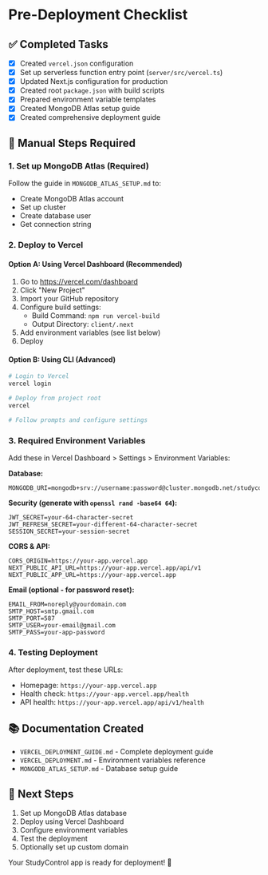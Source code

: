 # Pre-Deployment Checklist

## ✅ Completed Tasks
- [x] Created `vercel.json` configuration
- [x] Set up serverless function entry point (`server/src/vercel.ts`)
- [x] Updated Next.js configuration for production
- [x] Created root `package.json` with build scripts
- [x] Prepared environment variable templates
- [x] Created MongoDB Atlas setup guide
- [x] Created comprehensive deployment guide

## 🔄 Manual Steps Required

### 1. Set up MongoDB Atlas (Required)
Follow the guide in `MONGODB_ATLAS_SETUP.md` to:
- Create MongoDB Atlas account
- Set up cluster
- Create database user
- Get connection string

### 2. Deploy to Vercel

#### Option A: Using Vercel Dashboard (Recommended)
1. Go to https://vercel.com/dashboard
2. Click "New Project"
3. Import your GitHub repository
4. Configure build settings:
   - Build Command: `npm run vercel-build`
   - Output Directory: `client/.next`
5. Add environment variables (see list below)
6. Deploy

#### Option B: Using CLI (Advanced)
```bash
# Login to Vercel
vercel login

# Deploy from project root
vercel

# Follow prompts and configure settings
```

### 3. Required Environment Variables

Add these in Vercel Dashboard > Settings > Environment Variables:

**Database:**
```
MONGODB_URI=mongodb+srv://username:password@cluster.mongodb.net/studycontrol
```

**Security (generate with `openssl rand -base64 64`):**
```
JWT_SECRET=your-64-character-secret
JWT_REFRESH_SECRET=your-different-64-character-secret
SESSION_SECRET=your-session-secret
```

**CORS & API:**
```
CORS_ORIGIN=https://your-app.vercel.app
NEXT_PUBLIC_API_URL=https://your-app.vercel.app/api/v1
NEXT_PUBLIC_APP_URL=https://your-app.vercel.app
```

**Email (optional - for password reset):**
```
EMAIL_FROM=noreply@yourdomain.com
SMTP_HOST=smtp.gmail.com
SMTP_PORT=587
SMTP_USER=your-email@gmail.com
SMTP_PASS=your-app-password
```

### 4. Testing Deployment
After deployment, test these URLs:
- Homepage: `https://your-app.vercel.app`
- Health check: `https://your-app.vercel.app/health`
- API health: `https://your-app.vercel.app/api/v1/health`

## 📚 Documentation Created
- `VERCEL_DEPLOYMENT_GUIDE.md` - Complete deployment guide
- `VERCEL_DEPLOYMENT.md` - Environment variables reference
- `MONGODB_ATLAS_SETUP.md` - Database setup guide

## 🎯 Next Steps
1. Set up MongoDB Atlas database
2. Deploy using Vercel Dashboard
3. Configure environment variables
4. Test the deployment
5. Optionally set up custom domain

Your StudyControl app is ready for deployment! 🚀